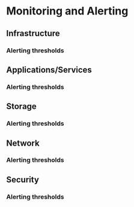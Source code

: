 # Monitoring and Alerting

## Infrastructure

### Alerting thresholds

## Applications/Services

### Alerting thresholds

## Storage

### Alerting thresholds

## Network

### Alerting thresholds

## Security

### Alerting thresholds
